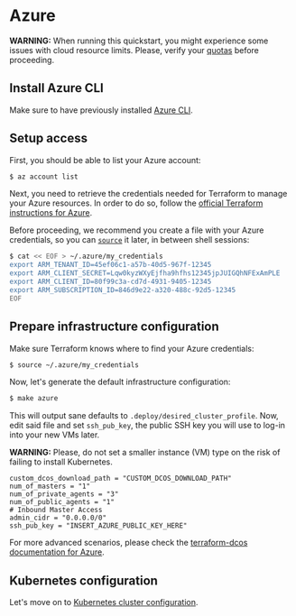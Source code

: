 # Azure

**WARNING:** When running this quickstart, you might experience some issues
with cloud resource limits. Please, verify your [quotas](https://docs.microsoft.com/en-us/azure/azure-subscription-service-limits)
before proceeding.

## Install Azure CLI

Make sure to have previously installed [Azure CLI](https://docs.microsoft.com/en-us/cli/azure/install-azure-cli?view=azure-cli-latest).

## Setup access

First, you should be able to list your Azure account:

```bash
$ az account list
```

Next, you need to retrieve the credentials needed for Terraform to manage your
Azure resources.
In order to do so, follow the [official Terraform instructions for Azure](https://www.terraform.io/docs/providers/azurerm/#creating-credentials).

Before proceeding, we recommend you create a file with your Azure credentials,
so you can [`source`](http://tldp.org/HOWTO/Bash-Prompt-HOWTO/x237.html) it later,
in between shell sessions:

```bash
$ cat << EOF > ~/.azure/my_credentials
export ARM_TENANT_ID=45ef06c1-a57b-40d5-967f-12345
export ARM_CLIENT_SECRET=Lqw0kyzWXyEjfha9hfhs12345jpJUIGQhNFExAmPLE
export ARM_CLIENT_ID=80f99c3a-cd7d-4931-9405-12345
export ARM_SUBSCRIPTION_ID=846d9e22-a320-488c-92d5-12345
EOF
```

## Prepare infrastructure configuration

Make sure Terraform knows where to find your Azure credentials:

```bash
$ source ~/.azure/my_credentials
```

Now, let's generate the default infrastructure configuration:

```bash
$ make azure
```

This will output sane defaults to `.deploy/desired_cluster_profile`.
Now, edit said file and set `ssh_pub_key`, the public SSH key you will use to
log-in into your new VMs later.

**WARNING:** Please, do not set a smaller instance (VM) type on the risk of
failing to install Kubernetes.

```
custom_dcos_download_path = "CUSTOM_DCOS_DOWNLOAD_PATH"
num_of_masters = "1"
num_of_private_agents = "3"
num_of_public_agents = "1"
# Inbound Master Access
admin_cidr = "0.0.0.0/0"
ssh_pub_key = "INSERT_AZURE_PUBLIC_KEY_HERE"
```

For more advanced scenarios, please check the [terraform-dcos documentation for Azure](https://github.com/dcos/terraform-dcos/tree/master/azure).

## Kubernetes configuration

Let's move on to [Kubernetes cluster configuration](../README.md#kubernetes-configuration).
